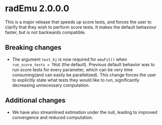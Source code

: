 # radEmu 2.0.0.0

This is a major release that speeds up score tests, and forces the user to clarify that they wish to perform score tests. It makes the default behaviour faster, but is not backwards compatible.

## Breaking changes

* The argument `test_kj` is now required for `emuFit()` when `run_score_tests = TRUE` (the default). Previous default behavior was to run score tests for every parameter, which can be very time consuming(and can easily be parallelized). This change forces the user to explicitly state what tests they would like to run, significantly decreasing unnecessary computation. 

## Additional changes

* We have also streamlined estimation under the null, leading to improved convergence and reduced computation. 